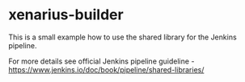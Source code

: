 # xenarius-builder

This is a small example how to use the shared library for the Jenkins pipeline.

For more details see official Jenkins pipeline guideline - https://www.jenkins.io/doc/book/pipeline/shared-libraries/
